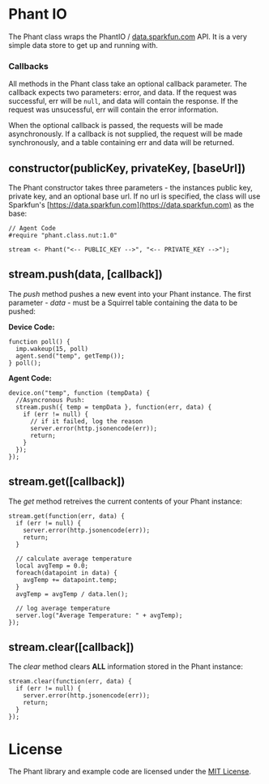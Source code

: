Phant IO
=========
The Phant class wraps the PhantIO / [data.sparkfun.com](https://data.sparkfun.com) API. It is a very simple data store to get up and running with.

### Callbacks
All methods in the Phant class take an optional callback parameter. The callback expects two parameters: error, and data. If the request was successful, err will be ```null```, and data will contain the response. If the request was unsucessful, err will contain the error information.

When the optional callback is passed, the requests will be made asynchronously. If a callback is not supplied, the request will be made synchronously, and a table containing err and data will be returned.

## constructor(publicKey, privateKey, [baseUrl])
The Phant constructor takes three parameters - the instances public key, private key, and an optional base url. If no url is specified, the class will use Sparkfun's [https://data.sparkfun.com](https://data.sparkfun.com) as the base:

```squirrel
// Agent Code
#require "phant.class.nut:1.0"

stream <- Phant("<-- PUBLIC_KEY -->", "<-- PRIVATE_KEY -->");
```

## stream.push(data, [callback])
The *push* method pushes a new event into your Phant instance. The first parameter - *data* - must be a Squirrel table containing the data to be pushed:

**Device Code:**
```squirrel
function poll() {
  imp.wakeup(15, poll)
  agent.send("temp", getTemp());
} poll();
```

**Agent Code:**
```squirrel
device.on("temp", function (tempData) {
  //Asyncronous Push:
  stream.push({ temp = tempData }, function(err, data) {
    if (err != null) {
      // if it failed, log the reason
      server.error(http.jsonencode(err));
      return;
    }
  });
});
```

## stream.get([callback])
The *get* method retreives the current contents of your Phant instance:

```squirrel
stream.get(function(err, data) {
  if (err != null) {
    server.error(http.jsonencode(err));
    return;
  }

  // calculate average temperature
  local avgTemp = 0.0;
  foreach(datapoint in data) {
    avgTemp += datapoint.temp;
  }
  avgTemp = avgTemp / data.len();

  // log average temperature
  server.log("Average Temperature: " + avgTemp);
});
```

## stream.clear([callback])
The *clear* method clears **ALL** information stored in the Phant instance:

```squirrel
stream.clear(function(err, data) {
  if (err != null) {
    server.error(http.jsonencode(err));
    return;
  }
});
```

# License
The Phant library and example code are licensed under the [MIT License](./LICENSE).
